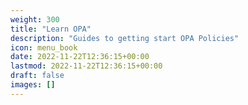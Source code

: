 ```yaml
---
weight: 300
title: "Learn OPA"
description: "Guides to getting start OPA Policies"
icon: menu_book
date: 2022-11-22T12:36:15+00:00
lastmod: 2022-11-22T12:36:15+00:00
draft: false
images: []
---
```




